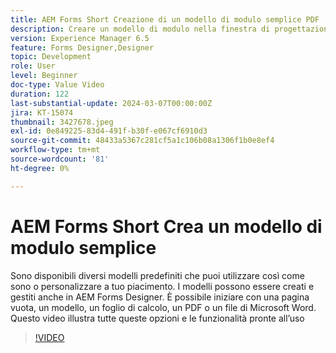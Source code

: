 ```yaml
---
title: AEM Forms Short Creazione di un modello di modulo semplice PDF
description: Creare un modello di modulo nella finestra di progettazione
version: Experience Manager 6.5
feature: Forms Designer,Designer
topic: Development
role: User
level: Beginner
doc-type: Value Video
duration: 122
last-substantial-update: 2024-03-07T00:00:00Z
jira: KT-15074
thumbnail: 3427678.jpeg
exl-id: 0e849225-83d4-491f-b30f-e067cf6910d3
source-git-commit: 48433a5367c281cf5a1c106b08a1306f1b0e8ef4
workflow-type: tm+mt
source-wordcount: '81'
ht-degree: 0%

---
```


# AEM Forms Short Crea un modello di modulo semplice

Sono disponibili diversi modelli predefiniti che puoi utilizzare così come sono o personalizzare a tuo piacimento. I modelli possono essere creati e gestiti anche in AEM Forms Designer. È possibile iniziare con una pagina vuota, un modello, un foglio di calcolo, un PDF o un file di Microsoft Word. Questo video illustra tutte queste opzioni e le funzionalità pronte all’uso

>[!VIDEO](https://video.tv.adobe.com/v/3439156/?learn=on&captions=ita)
